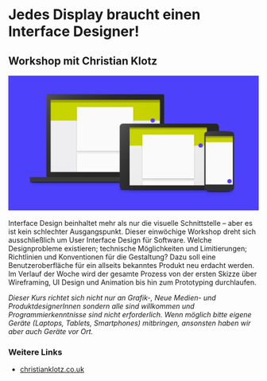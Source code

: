 # Jedes Display braucht einen Interface Designer!

## Workshop mit Christian Klotz

![](interface-design.jpg)

Interface Design beinhaltet mehr als nur die visuelle Schnittstelle – aber es ist kein schlechter Ausgangspunkt. Dieser einwöchige Workshop dreht sich ausschließlich um User Interface Design für Software. Welche Designprobleme existieren; technische Möglichkeiten und Limitierungen; Richtlinien und Konventionen für die Gestaltung? Dazu soll eine Benutzeroberfläche für ein allseits bekanntes Produkt neu erdacht werden. Im Verlauf der Woche wird der gesamte Prozess von der ersten Skizze über Wireframing, UI Design und Animation bis hin zum Prototyping durchlaufen.

_Dieser Kurs richtet sich nicht nur an Grafik-, Neue Medien- und ProduktdesignerInnen sondern alle sind willkommen und Programmierkenntnisse sind nicht erforderlich. Wenn möglich bitte eigene Geräte (Laptops, Tablets, Smartphones) mitbringen, ansonsten haben wir aber auch Geräte vor Ort._

### Weitere Links

- [christianklotz.co.uk](http://christianklotz.co.uk)